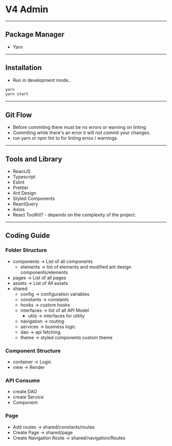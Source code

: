 # V4 Admin
---
## Package Manager
* Yarn
---
## Installation

* Run in development mode..
```sh
yarn
yarn start 
```
---

## Git Flow
* Before commiting there must be no errors or warning on linting
* Commiting while there's an error it will not commit your changes.
* run yarn or npm lint to for linting erros / warnings.

---
## Tools and Library
* ReactJS
* Typescript
* Eslint
* Prettier
* Ant Design
* Styled Components
* ReactQuery
* Axios
* React ToolKit? - depends on the complexity of the project.

---
## Coding Guide
### Folder Structure
* components -> List of all components
  * elements -> list of elements and modified ant design components/elements
* pages -> List of all pages
* assets -> List of All assets
* shared
  * config -> configuration variables
  * constants -> constants
  * hooks -> custom hooks
  * interfaces -> list of all API Model
    * utils -> interfaces for ulitity
  * navigation -> routing
  * services -> business logic
  * dao -> api fetching.
  * theme -> styled components custom theme

### Component Structure
* container -> Logic 
* view -> Render
### API Consume
* create DAO
* create Service
* Component

### Page

* Add routes -> shared/constants/routes
* Create Page -> shared/page
* Create Navigation Route ->  shared/navigation/Routes
